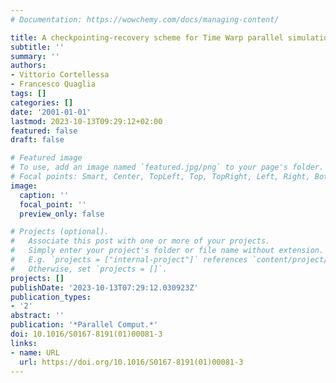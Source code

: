 ```yaml
---
# Documentation: https://wowchemy.com/docs/managing-content/

title: A checkpointing-recovery scheme for Time Warp parallel simulation
subtitle: ''
summary: ''
authors:
- Vittorio Cortellessa
- Francesco Quaglia
tags: []
categories: []
date: '2001-01-01'
lastmod: 2023-10-13T09:29:12+02:00
featured: false
draft: false

# Featured image
# To use, add an image named `featured.jpg/png` to your page's folder.
# Focal points: Smart, Center, TopLeft, Top, TopRight, Left, Right, BottomLeft, Bottom, BottomRight.
image:
  caption: ''
  focal_point: ''
  preview_only: false

# Projects (optional).
#   Associate this post with one or more of your projects.
#   Simply enter your project's folder or file name without extension.
#   E.g. `projects = ["internal-project"]` references `content/project/deep-learning/index.md`.
#   Otherwise, set `projects = []`.
projects: []
publishDate: '2023-10-13T07:29:12.030923Z'
publication_types:
- '2'
abstract: ''
publication: '*Parallel Comput.*'
doi: 10.1016/S0167-8191(01)00081-3
links:
- name: URL
  url: https://doi.org/10.1016/S0167-8191(01)00081-3
---
```

